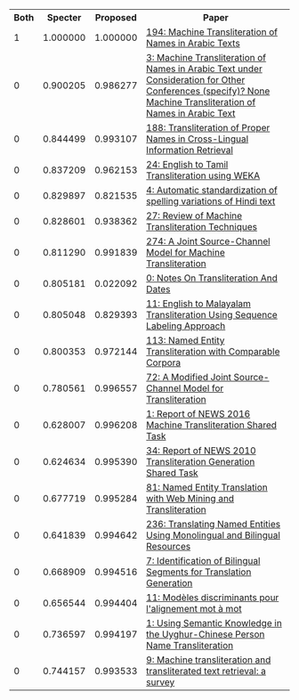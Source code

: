 <html><table><tr>
<th>Both</th>
<th>Specter</th>
<th>Proposed</th>
<th>Paper</th>
</tr>
<tr>
<td>1</td>
<td>1.000000</td>
<td>1.000000</td>
<td><a href="https://www.semanticscholar.org/paper/bbdadcfc63aad4f11b8a9913f5560df0bf0445c6">194: Machine Transliteration of Names in Arabic Texts</a></td>
</tr>
<tr>
<td>0</td>
<td>0.900205</td>
<td>0.986277</td>
<td><a href="https://www.semanticscholar.org/paper/7e3c4c376aca11440c92692310fd04dcf44bb06b">3: Machine Transliteration of Names in Arabic Text under Consideration for Other Conferences (specify)? None Machine Transliteration of Names in Arabic Text</a></td>
</tr>
<tr>
<td>0</td>
<td>0.844499</td>
<td>0.993107</td>
<td><a href="https://www.semanticscholar.org/paper/bd05f241c285a88f323b9586cfc890447e712a27">188: Transliteration of Proper Names in Cross-Lingual Information Retrieval</a></td>
</tr>
<tr>
<td>0</td>
<td>0.837209</td>
<td>0.962153</td>
<td><a href="https://www.semanticscholar.org/paper/60950f675611c4b3cf8ee5b1ef250b7bc2498e2f">24: English to Tamil Transliteration using WEKA</a></td>
</tr>
<tr>
<td>0</td>
<td>0.829897</td>
<td>0.821535</td>
<td><a href="https://www.semanticscholar.org/paper/9e5a87b98fc50de381ab3a07e8d743ea192fa6a2">4: Automatic standardization of spelling variations of Hindi text</a></td>
</tr>
<tr>
<td>0</td>
<td>0.828601</td>
<td>0.938362</td>
<td><a href="https://www.semanticscholar.org/paper/c35ade6ab7f83e4f5afc87f50f6d4877728fe0d5">27: Review of Machine Transliteration Techniques</a></td>
</tr>
<tr>
<td>0</td>
<td>0.811290</td>
<td>0.991839</td>
<td><a href="https://www.semanticscholar.org/paper/24bc03a0cb6e1a08276a4e433dd09a4018793b2c">274: A Joint Source-Channel Model for Machine Transliteration</a></td>
</tr>
<tr>
<td>0</td>
<td>0.805181</td>
<td>0.022092</td>
<td><a href="https://www.semanticscholar.org/paper/b54c9affb0f4237a80f43f2fcfa1aeab8f63cf68">0: Notes On Transliteration And Dates</a></td>
</tr>
<tr>
<td>0</td>
<td>0.805048</td>
<td>0.829393</td>
<td><a href="https://www.semanticscholar.org/paper/25d542b51445e53b4bee11a225224d637ac042b0">11: English to Malayalam Transliteration Using Sequence Labeling Approach</a></td>
</tr>
<tr>
<td>0</td>
<td>0.800353</td>
<td>0.972144</td>
<td><a href="https://www.semanticscholar.org/paper/638fd7b690caf7c56a778c60b0628d1e572d0ee3">113: Named Entity Transliteration with Comparable Corpora</a></td>
</tr>
<tr>
<td>0</td>
<td>0.780561</td>
<td>0.996557</td>
<td><a href="https://www.semanticscholar.org/paper/ad9302a3ee8e5c0710faff32eeb126eb9c0db8c2">72: A Modified Joint Source-Channel Model for Transliteration</a></td>
</tr>
<tr>
<td>0</td>
<td>0.628007</td>
<td>0.996208</td>
<td><a href="https://www.semanticscholar.org/paper/31e9b01c436c40e3c39e9665d795bde35d541735">1: Report of NEWS 2016 Machine Transliteration Shared Task</a></td>
</tr>
<tr>
<td>0</td>
<td>0.624634</td>
<td>0.995390</td>
<td><a href="https://www.semanticscholar.org/paper/051c67133e2186efee2a3667e2ac32a67f076ae1">34: Report of NEWS 2010 Transliteration Generation Shared Task</a></td>
</tr>
<tr>
<td>0</td>
<td>0.677719</td>
<td>0.995284</td>
<td><a href="https://www.semanticscholar.org/paper/6e68dadee0864dfcbfa4d8b6b4641a958dbab354">81: Named Entity Translation with Web Mining and Transliteration</a></td>
</tr>
<tr>
<td>0</td>
<td>0.641839</td>
<td>0.994642</td>
<td><a href="https://www.semanticscholar.org/paper/d5137974c9fb4de7778f811120f1cbf52d0fa565">236: Translating Named Entities Using Monolingual and Bilingual Resources</a></td>
</tr>
<tr>
<td>0</td>
<td>0.668909</td>
<td>0.994516</td>
<td><a href="https://www.semanticscholar.org/paper/6f1f5424a683ad05d4be94b68872ea4ba1b80e03">7: Identification of Bilingual Segments for Translation Generation</a></td>
</tr>
<tr>
<td>0</td>
<td>0.656544</td>
<td>0.994404</td>
<td><a href="https://www.semanticscholar.org/paper/635437ca5146bf5d339e4f97918926febd8e9d91">11: Modèles discriminants pour l'alignement mot à mot</a></td>
</tr>
<tr>
<td>0</td>
<td>0.736597</td>
<td>0.994197</td>
<td><a href="https://www.semanticscholar.org/paper/97e729e16545204bbc5ec7db6ddb1c0389b121a3">1: Using Semantic Knowledge in the Uyghur-Chinese Person Name Transliteration</a></td>
</tr>
<tr>
<td>0</td>
<td>0.744157</td>
<td>0.993533</td>
<td><a href="https://www.semanticscholar.org/paper/a187b279f3954d7d877258efe316930fb32f6ba5">9: Machine transliteration and transliterated text retrieval: a survey</a></td>
</tr>
</table></html>
